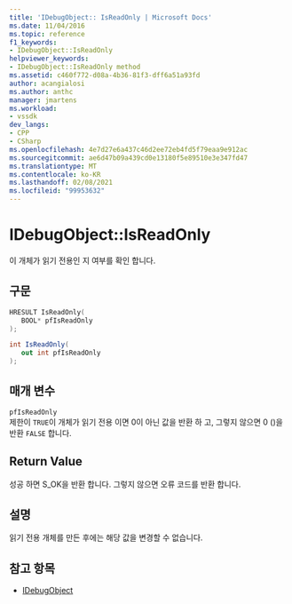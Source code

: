 ```yaml
---
title: 'IDebugObject:: IsReadOnly | Microsoft Docs'
ms.date: 11/04/2016
ms.topic: reference
f1_keywords:
- IDebugObject::IsReadOnly
helpviewer_keywords:
- IDebugObject::IsReadOnly method
ms.assetid: c460f772-d08a-4b36-81f3-dff6a51a93fd
author: acangialosi
ms.author: anthc
manager: jmartens
ms.workload:
- vssdk
dev_langs:
- CPP
- CSharp
ms.openlocfilehash: 4e7d27e6a437c46d2ee72eb4fd5f79eaa9e912ac
ms.sourcegitcommit: ae6d47b09a439cd0e13180f5e89510e3e347fd47
ms.translationtype: MT
ms.contentlocale: ko-KR
ms.lasthandoff: 02/08/2021
ms.locfileid: "99953632"
---
```

# <a name="idebugobjectisreadonly"></a>IDebugObject::IsReadOnly
이 개체가 읽기 전용인 지 여부를 확인 합니다.

## <a name="syntax"></a>구문

```cpp
HRESULT IsReadOnly( 
   BOOL* pfIsReadOnly
);
```

```csharp
int IsReadOnly(
   out int pfIsReadOnly
);
```

## <a name="parameters"></a>매개 변수
`pfIsReadOnly`\
제한이 `TRUE`이 개체가 읽기 전용 이면 0이 아닌 값을 반환 하 고, 그렇지 않으면 0 ()을 반환 `FALSE` 합니다.

## <a name="return-value"></a>Return Value
 성공 하면 S_OK을 반환 합니다. 그렇지 않으면 오류 코드를 반환 합니다.

## <a name="remarks"></a>설명
 읽기 전용 개체를 만든 후에는 해당 값을 변경할 수 없습니다.

## <a name="see-also"></a>참고 항목
- [IDebugObject](../../../extensibility/debugger/reference/idebugobject.md)
